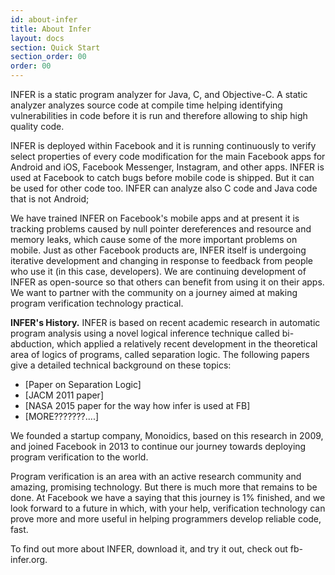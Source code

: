 ```yaml
---
id: about-infer
title: About Infer
layout: docs
section: Quick Start
section_order: 00
order: 00
---
```


INFER is a static program analyzer for Java, C, and Objective-C.  A static analyzer analyzes source code at compile time helping identifying vulnerabilities in code before it is run and therefore allowing to ship high quality code.

INFER is deployed within Facebook and it is running continuously to verify select properties of every code modification for the main Facebook apps for Android and iOS, Facebook Messenger, Instagram, and other apps.
INFER is used at Facebook to catch bugs before mobile code is shipped. But it can be used for other code too. INFER can analyze also C code and Java code that is not Android;

We have trained INFER on Facebook's mobile apps and at present it is tracking problems caused by null pointer dereferences and resource and memory leaks, which cause some of the more important problems on mobile. Just as other Facebook products are, INFER itself is undergoing iterative development and changing in response to feedback from people who use it (in this case, developers). We are continuing development of INFER as open-source so that others can benefit from using  it on their apps. We 
want to partner with the community on a journey aimed at making program verification technology practical.  
 

**INFER's History.**
INFER  is based on recent academic research in automatic program analysis using a novel logical inference technique called bi-abduction, which applied a relatively recent development in the theoretical area of logics of programs, called separation logic. 
The following papers give a detailed technical background on these topics:

- [Paper on Separation Logic] 
- [JACM 2011 paper]
- [NASA 2015 paper for the way how infer is used at FB]
- [MORE???????....]


We founded a startup company, Monoidics, based on this research in 2009, and joined Facebook in 2013 to continue our journey towards deploying program verification to the world.  

 Program verification is an area with an active research community and amazing, promising technology. But there is much more that remains to be done. At Facebook we have a saying that this journey is 1% finished, and we look forward to a future in which, with your help,  verification technology can prove more and more useful in helping programmers develop reliable code, fast.

To find out more about INFER, download it, and try it out, check out fb-infer.org.


